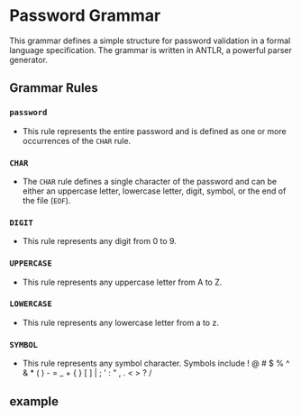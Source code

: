 # Password Grammar

This grammar defines a simple structure for password validation in a formal language specification. The grammar is written in ANTLR, a powerful parser generator.

## Grammar Rules

### `password`
- This rule represents the entire password and is defined as one or more occurrences of the `CHAR` rule.

### `CHAR`
- The `CHAR` rule defines a single character of the password and can be either an uppercase letter, lowercase letter, digit, symbol, or the end of the file (`EOF`).

### `DIGIT`
- This rule represents any digit from 0 to 9.

### `UPPERCASE`
- This rule represents any uppercase letter from A to Z.

### `LOWERCASE`
- This rule represents any lowercase letter from a to z.

### `SYMBOL`
- This rule represents any symbol character. Symbols include ! @ # $ % ^ & * ( ) - = _ + { } [ ] | ; ' : " , . < > ? /

## example
